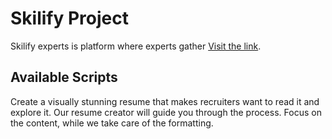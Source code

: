 # Skilify Project

Skilify experts is platform where experts gather [Visit the link](https://skilify-experts.herokuapp.com).

## Available Scripts
Create a visually stunning resume that makes recruiters want to read it and explore it. Our resume creator will guide you through the process. Focus on the content, while we take care of the formatting.
